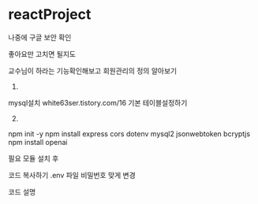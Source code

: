 # reactProject


나중에 구글 보안 확인

좋아요만 고치면 될지도

교수님이 하라는 기능확인해보고 회원관리의 정의 알아보기

1.
mysql설치
white63ser.tistory.com/16
기본 테이블설정하기

2.
npm init -y
npm install express cors dotenv mysql2 jsonwebtoken bcryptjs
npm install openai


필요 모듈 설치 후

코드 복사하기
.env 파일 비밀번호 맞게 변경

코드 설명
